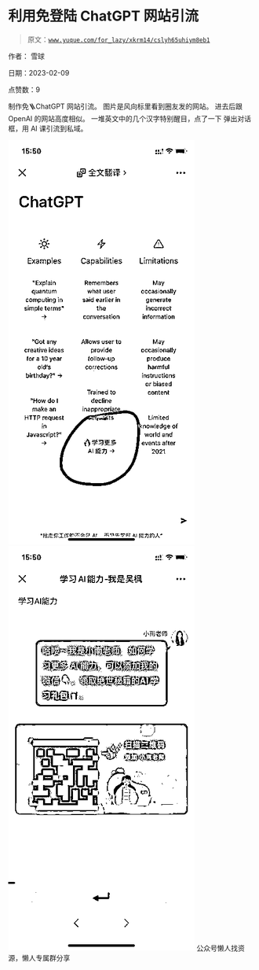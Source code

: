 # 利用免登陆 ChatGPT 网站引流

> 原文：[`www.yuque.com/for_lazy/xkrm14/cslyh65uhiym8eb1`](https://www.yuque.com/for_lazy/xkrm14/cslyh65uhiym8eb1)



作者： 雪球



日期：2023-02-09



点赞数：9



制作免🪜ChatGPT 网站引流。 图片是风向标里看到圈友发的网站。 进去后跟 OpenAI 的网站高度相似。 一堆英文中的几个汉字特别醒目，点了一下 弹出对话框，用 AI 课引流到私域。



![](img/0e2466d2da5cdc466d3acbb71e97cb6b.png)  <ne-p id="u969c7f3d" data-lake-id="u969c7f3d">![](img/59d79fb87c689e673ba310987cb9823c.png)  <ne-p id="ue50d55f7" data-lake-id="ue50d55f7">公众号懒人找资源，懒人专属群分享

</ne-p></ne-p>